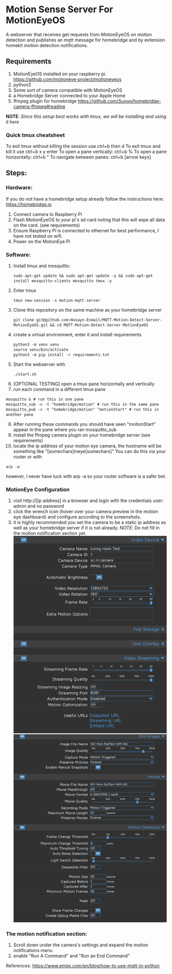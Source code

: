 # Motion Sense Server For MotionEyeOS

A webserver that receives get requests from MotionEyeOS on motion detection
and publishes an mqtt message for homebridge and by extension homekit motion
detection notifications.

## Requirements
1. MotionEyeOS installed on your raspberry pi.
https://github.com/motioneye-project/motioneyeos
2. python3
3. Some sort of camera compatible with MotionEyeOS
4. a Homebridge Server connected to your Apple Home
5. ffmpeg plugin for homebridge
https://github.com/Sunoo/homebridge-camera-ffmpeg#readme

**NOTE**: *Since this setup best works with tmux, we will be installing and using it here*
### Quick tmux cheatsheet
To exit tmux without killing the session use ctrl+b then d
To exit tmux and kill it use ctrl+b x y enter
To open a pane vertically: ctrl+b %
To open a pane horizontally: ctrl+b "
To navigate between panes: ctrl+b [arrow keys]

## Steps:
### Hardware:
If you do not have a homebridge setup already follow the instructions here:
https://homebridge.io

1. Connect camera to Raspberry Pi
2. Flash MotionEyeOS to your pi's sd card noting that this will wipe all data on the card. (see requirements)
3. Ensure Raspberry Pi is connected to ethernet for best performance, I have not tested on wifi.
4. Power on the MotionEye Pi


### Software:
1. Install tmux and mosquitto:
   ```
   sudo apt-get update && sudo apt-get update -y && sudo apt-get install mosquitto-clients mosquitto tmux -y
   ```
2. Enter tmux
   ```
   tmux new-session -s motion-mqtt-server
   ```
3. Clone this repository on the same machine as your homebridge server
    ```
    git clone git@github.com:Husayn-Esmail/MQTT-Motion-Detect-Server-MotionEyeOS.git && cd MQTT-Motion-Detect-Server-MotionEyeOS
    ```
4. create a virtual environment, enter it and install requirements
   ```
   python3 -m venv venv
   source venv/bin/activate
   python3 -m pip install -r requirements.txt
   ```
5.  Start the webserver with
    ```
    ./start.sh
    ```
6.  [OPTIONAL TESTING] open a tmux pane horizontally and vertically
7.  run each command in a different tmux pane
   ```
   mosquitto & # run this in one pane
   mosquitto_sub -v -t "homebridge/motion" # run this in the same pane
   mosquitto_pub -v -t "homebridge/motion" "motionStart" # run this in another pane
   ```
8.  After running these commands you should have seen "motionStart" appear in the pane where you ran mosquitto_sub
9.  install the ffmpeg camera plugin on your homebridge server (see requirements)
10. locate the ip address of your motion eye camera, the hostname will be something like "[somechars]meye[somechars]" You can do this via your router or with
```
arp -a
```
however, I never have luck with arp -a so your router software is a safer bet.
### MotionEye Configuration
1.  visit http://[ip address] in a browser and login with the credentials user: admin and no password
2.  click the wrench icon (hover over your camera preview in the motion eye dashboard) and configure according to the screenshots.
3.  it is highly recommended you set the camera to be a static ip address as well as your homebridge server if it is not already.
    *NOTE*: Do not fill in the motion notification section yet. 
![ss1](images/screenshot1.png/?raw=true "title")
![ss2](images/screenshot2.png/?raw=true "asdf")


### The motion notification section:
1. Scroll down under the camera's settings and expand the motion notifications menu
2. enable "Run A Command" and "Run an End Command"

References:
https://www.emqx.com/en/blog/how-to-use-mqtt-in-python


